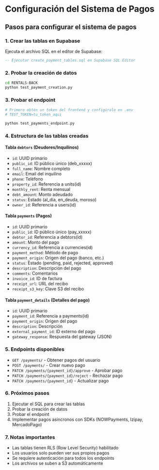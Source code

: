 # Configuración del Sistema de Pagos

## Pasos para configurar el sistema de pagos

### 1. Crear las tablas en Supabase

Ejecuta el archivo SQL en el editor de Supabase: 



```sql
-- Ejecutar create_payment_tables.sql en Supabase SQL Editor
```

### 2. Probar la creación de datos

```bash
cd RENTALS-BACK
python test_payment_creation.py
```

### 3. Probar el endpoint

```bash
# Primero obtén un token del frontend y configúralo en .env
# TEST_TOKEN=tu_token_aqui

python test_payments_endpoint.py
```

### 4. Estructura de las tablas creadas

#### Tabla `debtors` (Deudores/Inquilinos)
- `id`: UUID primario
- `public_id`: ID público único (deb_xxxxx)
- `full_name`: Nombre completo
- `email`: Email del inquilino
- `phone`: Teléfono
- `property_id`: Referencia a units(id)
- `monthly_rent`: Renta mensual
- `debt_amount`: Monto adeudado
- `status`: Estado (al_dia, en_deuda, moroso)
- `owner_id`: Referencia a users(id)

#### Tabla `payments` (Pagos)
- `id`: UUID primario
- `public_id`: ID público único (pay_xxxxx)
- `debtor_id`: Referencia a debtors(id)
- `amount`: Monto del pago
- `currency_id`: Referencia a currencies(id)
- `payment_method`: Método de pago
- `payment_origin`: Origen del pago (banco, etc.)
- `status`: Estado (pending, paid, rejected, approved)
- `description`: Descripción del pago
- `comments`: Comentarios
- `invoice_id`: ID de factura
- `receipt_url`: URL del recibo
- `receipt_s3_key`: Clave S3 del recibo

#### Tabla `payment_details` (Detalles del pago)
- `id`: UUID primario
- `payment_id`: Referencia a payments(id)
- `payment_origin`: Origen del pago
- `description`: Descripción
- `external_payment_id`: ID externo del pago
- `gateway_response`: Respuesta del gateway (JSON)

### 5. Endpoints disponibles

- `GET /payments/` - Obtener pagos del usuario
- `POST /payments/` - Crear nuevo pago
- `PATCH /payments/{payment_id}/approve` - Aprobar pago
- `PATCH /payments/{payment_id}/reject` - Rechazar pago
- `PATCH /payments/{payment_id}` - Actualizar pago

### 6. Próximos pasos

1. Ejecutar el SQL para crear las tablas
2. Probar la creación de datos
3. Probar el endpoint
4. Implementar pagos asíncronos con SDKs (NOWPayments, Izipay, MercadoPago)

### 7. Notas importantes

- Las tablas tienen RLS (Row Level Security) habilitado
- Los usuarios solo pueden ver sus propios pagos
- Se requiere autenticación para todos los endpoints
- Los archivos se suben a S3 automáticamente
